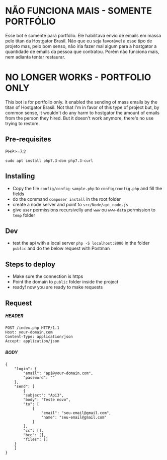 #  NÃO FUNCIONA MAIS - SOMENTE PORTFÓLIO

Esse bot é somente para portfólio. Ele habilitava envio de emails em massa pelo titan da Hostgator Brasil. Não que eu seja favorável a esse tipo de projeto mas, pelo bom senso, não iria fazer mal algum para a hostgator a quantidade de emails da pessoa que contratou. Porém não funciona mais, nem adianta tentar restaurar.

# NO LONGER WORKS - PORTFOLIO ONLY

This bot is for portfolio only. It enabled the sending of mass emails by the titan of Hostgator Brasil. Not that I'm in favor of this type of project but, by common sense, it wouldn't do any harm to hostgator the amount of emails from the person they hired. But it doesn't work anymore, there's no use trying to restore.


## Pre-requisites

PHP>=7.2

```
sudo apt install php7.3-dom php7.3-curl
```

## Installing
- Copy the file `config/config-sample.php` to `config/config.php` and fill the fields
- do the command `composer install` in the root folder
- create a node server and point to `src/Node/api_node.js`
- give `user` permissions recursivelly and `www` ou `www-data` permission to `temp` folder

## Dev
- test the api with a local server `php -S localhost:8000` in the folder `public` and do the below request with Postman

## Steps to deploy 

- Make sure the connection is https
- Point the domain to `public` folder inside the project
- ready! now you are ready to make requests


## Request

##### HEADER
```
POST /index.php HTTP/1.1
Host: your-domain.com
Content-Type: application/json
Accept: application/json
```
##### BODY
```
{
    "login": {
        "email": "api@your-domain.com",
        "password": ""
    },
    "send": [
        {
        "subject": "Api3",
        "body": "Teste novo",
        "to": [
            {
                "email": "seu-email@gmail.com",
                "name": "seu-email@gmail.com"
            }
        ],
        "cc": [],
        "bcc": [],
        "files": []
    }
    ]
}
```
